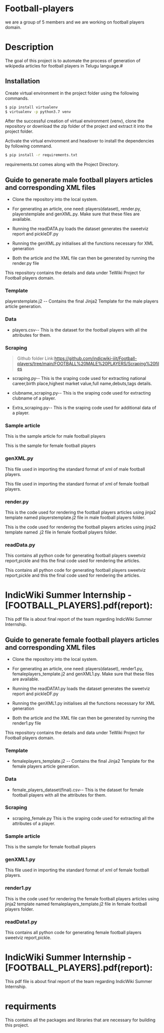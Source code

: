 # Football-players
we are a group of 5 members and we are working on football players domain.
# Description
The goal of this project is to automate the process of generation of wikipedia articles for football players in Telugu language.#
## Installation

Create virtual environment in the project folder using the following commands.

```bash
$ pip install virtualenv
$ virtualenv -p python3.7 venv
```
After the successful creation of virtual environment (venv), clone the repository or download the zip folder of the project and extract it into the project folder.

Activate the virtual environment and headover to install the dependencies by following command.
```bash
$ pip install -r requirements.txt
```
requirements.txt comes along with the Project Directory.
## Guide to generate male football players articles and corresponding XML files
* Clone the repository into the local system.

* For generating an article, one need: players(dataset), render.py, playerstemplate and genXML.py. Make sure that these files are available.

* Running the readDATA.py loads the dataset generates the sweetviz report and pickleDF.py

* Running the genXML.py initialises all the functions necessary for XML generation  

* Both the article and the XML file can then be generated by running the render.py file

This repository contains the details and data under TeWiki Project for Football players domain.
### Template 
playerstemplate.j2 -- Contains the final Jinja2 Template for the male players article generation.

### Data
* players.csv-- This is the dataset for the football players with all the attributes for them.

### Scraping 

> Github folder Link:https://github.com/indicwiki-iiit/Football-players/tree/main/FOOTBALL%20MALE%20PLAYERS/Scraping%20files 
> 
* scraping.py-- This is the sraping code used for extracting national career,birth place,highest market value,full name,debuts,tags details.

* clubname_scraping.py-- This is the sraping code used for extracting clubname of a player.

* Extra_scraping.py-- This is the sraping code used for additional data  of a player.

### Sample article 
This is the sample article for male football players 

This is the sample for female football players 
### genXML.py
  
This file used in importing the standard format of xml of male football players.
 

This file used in importing the standard format of xml of female football players.

### render.py

This is the code used for rendering the football players articles using jinja2 template named playerstemplate.j2 file in male football players folder.

This is the code used for rendering the football players articles using jinja2 template named .j2 file in female football players folder.

### readData.py
This contains all python code for generating football players sweetviz report,pickle and this the final code used for rendering the articles.

This contains all python code for generating football players sweetviz report,pickle and this the final code used for rendering the articles.
# IndicWiki Summer Internship - [FOOTBALL_PLAYERS].pdf(report): 
This pdf file is about final report of the team regarding IndicWiki Summer Internship.

## Guide to generate female football players articles and corresponding XML files
* Clone the repository into the local system.

* For generating an article, one need: players(dataset), render1.py, femaleplayers_template.j2 and genXML1.py. Make sure that these files are available.

* Running the readDATA1.py loads the dataset generates the sweetviz report and pickleDF.py

* Running the genXML1.py initialises all the functions necessary for XML generation  

* Both the article and the XML file can then be generated by running the render1.py file

This repository contains the details and data under TeWiki Project for Football players domain.
### Template 
* femaleplayers_template.j2 -- Contains the final Jinja2 Template for the female players article generation.

### Data
* female_players_dataset(final).csv-- This is the dataset for female football players with all the attributes for them.
### Scraping 
* scraping_female.py This is the sraping code used for extracting all the attributes of a player.

### Sample article 
This is the sample for female football players 
### genXML1.py
This file used in importing the standard format of xml of female football players.

### render1.py
This is the code used for rendering the female football players articles using jinja2 template named femaleplayers_template.j2 file in female football players folder.
### readData1.py 
This contains all python code for generating female football players sweetviz report,pickle.
# IndicWiki Summer Internship - [FOOTBALL_PLAYERS].pdf(report):
This pdf file is about final report of the team regarding IndicWiki Summer Internship.
# requirments 
This contains all the packages and libraries that are necessary for building this project.

